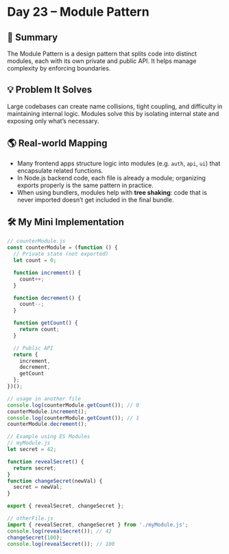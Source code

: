 # Day 23 – Module Pattern

## 📄 Summary  
The Module Pattern is a design pattern that splits code into distinct modules, each with its own private and public API. It helps manage complexity by enforcing boundaries.

## 💡 Problem It Solves  
Large codebases can create name collisions, tight coupling, and difficulty in maintaining internal logic. Modules solve this by isolating internal state and exposing only what’s necessary.

## 🌎 Real-world Mapping  
- Many frontend apps structure logic into modules (e.g. `auth`, `api`, `ui`) that encapsulate related functions.  
- In Node.js backend code, each file is already a module; organizing exports properly is the same pattern in practice.  
- When using bundlers, modules help with **tree shaking**: code that is never imported doesn’t get included in the final bundle.

## 🛠 My Mini Implementation  
```javascript
// counterModule.js
const counterModule = (function () {
  // Private state (not exported)
  let count = 0;

  function increment() {
    count++;
  }

  function decrement() {
    count--;
  }

  function getCount() {
    return count;
  }

  // Public API
  return {
    increment,
    decrement,
    getCount
  };
})();

// usage in another file
console.log(counterModule.getCount()); // 0
counterModule.increment();
console.log(counterModule.getCount()); // 1
counterModule.decrement();

// Example using ES Modules
// myModule.js
let secret = 42;

function revealSecret() {
  return secret;
}
function changeSecret(newVal) {
  secret = newVal;
}

export { revealSecret, changeSecret };

// otherFile.js
import { revealSecret, changeSecret } from './myModule.js';
console.log(revealSecret()); // 42
changeSecret(100);
console.log(revealSecret()); // 100
```